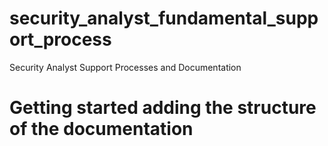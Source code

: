 # security_analyst_fundamental_support_process
Security Analyst Support Processes and Documentation

# Getting started adding the structure of the documentation

